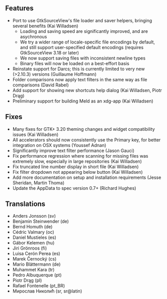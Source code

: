 
<!--
2016-03-28 meld 3.15.2
======================
-->

Features
--------

* Port to use GtkSourceView's file loader and saver helpers, bringing
  several benefits (Kai Willadsen)
  * Loading and saving speed are significantly improved, and are
    asychronous
  * We try a wider range of locale-specific file encodings by default,
    and still support user-specified default encodings (requires
    GtkSourceView 3.18 or later)
  * We now support saving files with inconsistent newline types
  * Binary files will now be loaded on a best-effort basis
* Reinstate support for Darcs; this is currently limited to very new
  (>2.10.3) versions (Guillaume Hoffmann)
* Folder comparisons now apply text filters in the same way as file
  comparisons (David Rabel)
* Add support for showing new shortcuts help dialog (Kai Willadsen, Piotr
  Drąg)
* Preliminary support for building Meld as an xdg-app (Kai Willadsen)

Fixes
-----

* Many fixes for GTK+ 3.20 theming changes and widget compatibility issues
  (Kai Willadsen)
* All accelerators should now consistently use the Primary key, for better
  integration on OSX systems (Youssef Adnan)
* Significantly improve text filter performance (Jason Gauci)
* Fix performance regression where scanning for missing files was extremely
  slow, especially in large repositories (Kai Willadsen)
* Fix truncated line number display in short file (Kai Willadsen)
* Fix filter dropdown not appearing below button (Kai Willadsen)
* Add more documentation on setup and installation requirements (Jesse
  Sheridan, Martin Thoma)
* Update the AppData to spec version 0.7+ (Richard Hughes)

Translations
------------

* Anders Jonsson (sv)
* Benjamin Steinwender (de)
* Bernd Homuth (de)
* Cédric Valmary (oc)
* Daniel Mustieles (es)
* Gábor Kelemen (hu)
* Jiri Grönroos (fi)
* Luisa Cerón Perea (es)
* Marek Černocký (cs)
* Mario Blättermann (de)
* Muhammet Kara (tr)
* Pedro Albuquerque (pt)
* Piotr Drąg (pl)
* Rafael Fontenelle (pt_BR)
* Мирослав Николић (sr, sr@latin)
